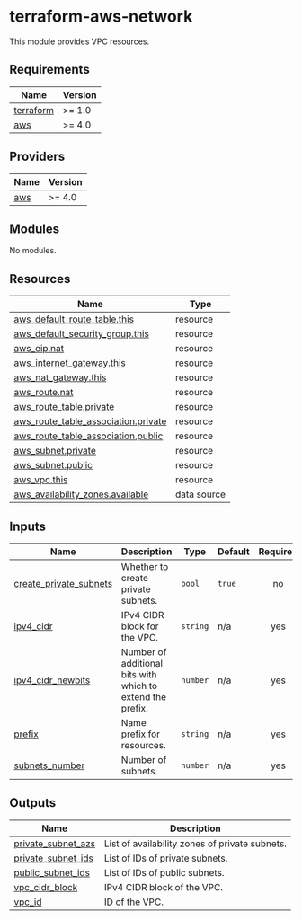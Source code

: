 # terraform-aws-network

This module provides VPC resources.

## Requirements

| Name | Version |
|------|---------|
| <a name="requirement_terraform"></a> [terraform](#requirement\_terraform) | >= 1.0 |
| <a name="requirement_aws"></a> [aws](#requirement\_aws) | >= 4.0 |

## Providers

| Name | Version |
|------|---------|
| <a name="provider_aws"></a> [aws](#provider\_aws) | >= 4.0 |

## Modules

No modules.

## Resources

| Name | Type |
|------|------|
| [aws_default_route_table.this](https://registry.terraform.io/providers/hashicorp/aws/latest/docs/resources/default_route_table) | resource |
| [aws_default_security_group.this](https://registry.terraform.io/providers/hashicorp/aws/latest/docs/resources/default_security_group) | resource |
| [aws_eip.nat](https://registry.terraform.io/providers/hashicorp/aws/latest/docs/resources/eip) | resource |
| [aws_internet_gateway.this](https://registry.terraform.io/providers/hashicorp/aws/latest/docs/resources/internet_gateway) | resource |
| [aws_nat_gateway.this](https://registry.terraform.io/providers/hashicorp/aws/latest/docs/resources/nat_gateway) | resource |
| [aws_route.nat](https://registry.terraform.io/providers/hashicorp/aws/latest/docs/resources/route) | resource |
| [aws_route_table.private](https://registry.terraform.io/providers/hashicorp/aws/latest/docs/resources/route_table) | resource |
| [aws_route_table_association.private](https://registry.terraform.io/providers/hashicorp/aws/latest/docs/resources/route_table_association) | resource |
| [aws_route_table_association.public](https://registry.terraform.io/providers/hashicorp/aws/latest/docs/resources/route_table_association) | resource |
| [aws_subnet.private](https://registry.terraform.io/providers/hashicorp/aws/latest/docs/resources/subnet) | resource |
| [aws_subnet.public](https://registry.terraform.io/providers/hashicorp/aws/latest/docs/resources/subnet) | resource |
| [aws_vpc.this](https://registry.terraform.io/providers/hashicorp/aws/latest/docs/resources/vpc) | resource |
| [aws_availability_zones.available](https://registry.terraform.io/providers/hashicorp/aws/latest/docs/data-sources/availability_zones) | data source |

## Inputs

| Name | Description | Type | Default | Required |
|------|-------------|------|---------|:--------:|
| <a name="input_create_private_subnets"></a> [create\_private\_subnets](#input\_create\_private\_subnets) | Whether to create private subnets. | `bool` | `true` | no |
| <a name="input_ipv4_cidr"></a> [ipv4\_cidr](#input\_ipv4\_cidr) | IPv4 CIDR block for the VPC. | `string` | n/a | yes |
| <a name="input_ipv4_cidr_newbits"></a> [ipv4\_cidr\_newbits](#input\_ipv4\_cidr\_newbits) | Number of additional bits with which to extend the prefix. | `number` | n/a | yes |
| <a name="input_prefix"></a> [prefix](#input\_prefix) | Name prefix for resources. | `string` | n/a | yes |
| <a name="input_subnets_number"></a> [subnets\_number](#input\_subnets\_number) | Number of subnets. | `number` | n/a | yes |

## Outputs

| Name | Description |
|------|-------------|
| <a name="output_private_subnet_azs"></a> [private\_subnet\_azs](#output\_private\_subnet\_azs) | List of availability zones of private subnets. |
| <a name="output_private_subnet_ids"></a> [private\_subnet\_ids](#output\_private\_subnet\_ids) | List of IDs of private subnets. |
| <a name="output_public_subnet_ids"></a> [public\_subnet\_ids](#output\_public\_subnet\_ids) | List of IDs of public subnets. |
| <a name="output_vpc_cidr_block"></a> [vpc\_cidr\_block](#output\_vpc\_cidr\_block) | IPv4 CIDR block of the VPC. |
| <a name="output_vpc_id"></a> [vpc\_id](#output\_vpc\_id) | ID of the VPC. |
